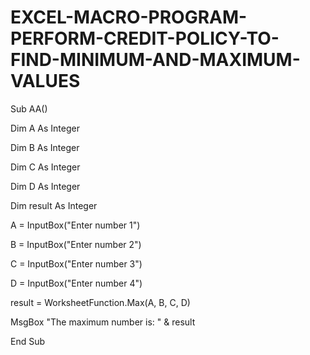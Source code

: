 # EXCEL-MACRO-PROGRAM-PERFORM-CREDIT-POLICY-TO-FIND-MINIMUM-AND-MAXIMUM-VALUES
Sub AA()

Dim A As Integer

Dim B As Integer

Dim C As Integer

Dim D As Integer

Dim result As Integer 

A = InputBox("Enter number 1")

B = InputBox("Enter number 2")

C = InputBox("Enter number 3")

D = InputBox("Enter number 4")

result = WorksheetFunction.Max(A, B, C, D) 

MsgBox "The maximum number is: " & result

End Sub
